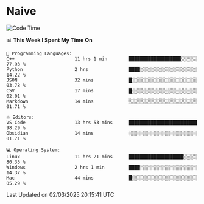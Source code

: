 # Naive
<!-- ## 日拱一卒，功不唐捐 -->
<!-- [![GitHub Streak](https://streak-stats.demolab.com/?user=XiaoXKKK)](https://git.io/streak-stats) -->
<!--START_SECTION:waka-->
![Code Time](http://img.shields.io/badge/Code%20Time-303%20hrs%2016%20mins-blue)

📊 **This Week I Spent My Time On** 

```text
💬 Programming Languages: 
C++                      11 hrs 1 min        ███████████████████░░░░░░   77.93 % 
Python                   2 hrs               ████░░░░░░░░░░░░░░░░░░░░░   14.22 % 
JSON                     32 mins             █░░░░░░░░░░░░░░░░░░░░░░░░   03.78 % 
CSV                      17 mins             █░░░░░░░░░░░░░░░░░░░░░░░░   02.01 % 
Markdown                 14 mins             ░░░░░░░░░░░░░░░░░░░░░░░░░   01.71 % 

🔥 Editors: 
VS Code                  13 hrs 53 mins      █████████████████████████   98.29 % 
Obsidian                 14 mins             ░░░░░░░░░░░░░░░░░░░░░░░░░   01.71 % 

💻 Operating System: 
Linux                    11 hrs 21 mins      ████████████████████░░░░░   80.35 % 
Windows                  2 hrs 1 min         ████░░░░░░░░░░░░░░░░░░░░░   14.37 % 
Mac                      44 mins             █░░░░░░░░░░░░░░░░░░░░░░░░   05.29 % 
```


 Last Updated on 02/03/2025 20:15:41 UTC
<!--END_SECTION:waka-->

